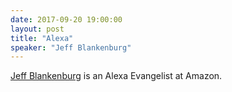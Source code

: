 ```yaml
---
date: 2017-09-20 19:00:00
layout: post
title: "Alexa"
speaker: "Jeff Blankenburg"
---
```


[Jeff Blankenburg](https://blankenblog.com/) is an Alexa Evangelist at Amazon.
